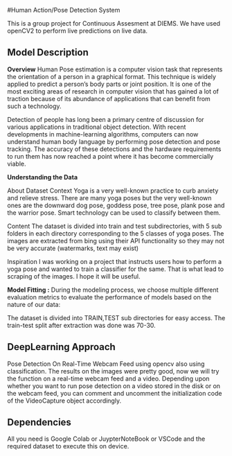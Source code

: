 #Human Action/Pose Detection System


This is a group project for Continuous Assesment at DIEMS. We have used openCV2 to perform live predictions on live data.


## Model Description

**Overview**
Human Pose estimation is a computer vision task that represents the orientation of a person in a graphical format. This technique is widely applied to predict a person’s body parts or joint position. It is one of the most exciting areas of research in computer vision that has gained a lot of traction because of its abundance of applications that can benefit from such a technology.

Detection of people has long been a primary centre of discussion for various applications in traditional object detection. With recent developments in machine-learning algorithms, computers can now understand human body language by performing pose detection and pose tracking. The accuracy of these detections and the hardware requirements to run them has now reached a point where it has become commercially viable.

**Understanding the Data**

About Dataset
Context
Yoga is a very well-known practice to curb anxiety and relieve stress. There are many yoga poses but the very well-known ones are the downward dog pose, goddess pose, tree pose, plank pose and the warrior pose. Smart technology can be used to classify between them.

Content
The dataset is divided into train and test subdirectories, with 5 sub folders in each directory corresponding to the 5 classes of yoga poses. The images are extracted from bing using their API functionality so they may not be very accurate (watermarks, text may exist)

Inspiration
I was working on a project that instructs users how to perform a yoga pose and wanted to train a classifier for the same. That is what lead to scraping of the images. I hope it will be useful.

**Model Fitting :** During the modeling process, we choose multiple different evaluation metrics to evaluate the performance of models based on the nature of our data:

The dataset is divided into TRAIN,TEST sub directories for easy access. The train-test split after extraction was done was 70-30.


## DeepLearning Approach

Pose Detection On Real-Time Webcam Feed using opencv also using classification.
The results on the images were pretty good, now we will try the function on a real-time webcam feed and a video. Depending upon whether you want to run pose detection on a video stored in the disk or on the webcam feed, you can comment and uncomment the initialization code of the VideoCapture object accordingly.



## Dependencies

All you need is Google Colab or JuypterNoteBook or VSCode and the required dataset to execute this on device.